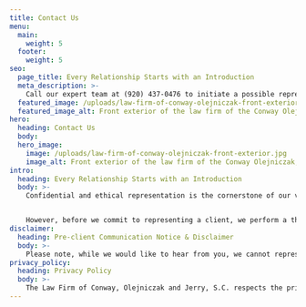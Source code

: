 ```yaml
---
title: Contact Us
menu:
  main:
    weight: 5
  footer:
    weight: 5
seo:
  page_title: Every Relationship Starts with an Introduction
  meta_description: >-
    Call our expert team at (920) 437-0476 to initiate a possible representation and begin the conflict-of-interest analysis process.
  featured_image: /uploads/law-firm-of-conway-olejniczak-front-exterior.jpg
  featured_image_alt: Front exterior of the law firm of the Conway Olejniczak, and Jerry S.C. office
hero:
  heading: Contact Us
  body:
  hero_image:
    image: /uploads/law-firm-of-conway-olejniczak-front-exterior.jpg
    image_alt: Front exterior of the law firm of the Conway Olejniczak, and Jerry S.C. office
intro:
  heading: Every Relationship Starts with an Introduction
  body: >-
    Confidential and ethical representation is the cornerstone of our value structure. In order to foster the highest quality relationship with our clients and best possible solutions, we believe in frequent communication.


    However, before we commit to representing a client, we perform a thorough analysis of possible conflicts of interest. <strong>To initiate a possible representation and begin the conflict-of-interest analysis process, please call our experienced team at <a href="tel:920-437-0476">920-437-0476</a>.</strong>
disclaimer:
  heading: Pre-client Communication Notice & Disclaimer
  body: >-
    Please note, while we would like to hear from you, we cannot represent you until we know that doing so will not create a conflict of interest. Accordingly, please do not send us any information about any matter that may involve you until you receive an "engagement letter" — a written statement from us that we can represent you.
privacy_policy:
  heading: Privacy Policy
  body: >-
    The Law Firm of Conway, Olejniczak and Jerry, S.C. respects the privacy of all visitors to its website. For this reason, personal information provided by you on our website is never given or sold to any other parties. While visiting our website, we may ask you to register and/or provide information that personally identifies you (personal information) for purposes of interacting with our site. Learn more by reading our full <a href="/privacy-policy/">privacy policy</a>.
---
```

